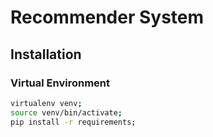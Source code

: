 # Recommender System

## Installation

### Virtual Environment
``` bash
virtualenv venv;
source venv/bin/activate;
pip install -r requirements;
```